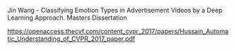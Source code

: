 Jin Wang - Classifying Emotion Types in Advertisement Videos by a Deep Learning Approach. Masters Dissertation 


https://openaccess.thecvf.com/content_cvpr_2017/papers/Hussain_Automatic_Understanding_of_CVPR_2017_paper.pdf